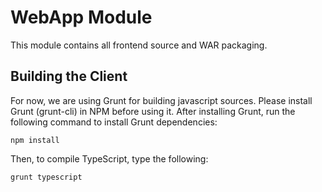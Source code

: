 
# WebApp Module

This module contains all frontend source and WAR packaging.

## Building the Client

For now, we are using Grunt for building javascript sources. Please install Grunt (grunt-cli) in NPM before using it.
After installing Grunt, run the following command to install Grunt dependencies:

    npm install

Then, to compile TypeScript, type the following:

    grunt typescript
